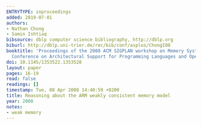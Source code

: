 ```yaml
---
ENTRYTYPE: inproceedings
added: 2019-07-01
authors:
- Nathan Chong
- Samin Ishtiaq
bibsource: dblp computer science bibliography, http://dblp.org
biburl: http://dblp.uni-trier.de/rec/bib/conf/asplos/ChongI08
booktitle: 'Proceedings of the 2008 ACM SIGPLAN workshop on Memory Systems Performance and Correctness: held in conjunction with the Thirteenth International
  Conference on Architectural Support for Programming Languages and Operating Systems (ASPLOS ''08), Seattle, Washington, USA, March 2, 2008'
doi: 10.1145/1353522.1353528
layout: paper
pages: 16-19
read: false
readings: []
timestamp: Tue, 08 Apr 2008 14:40:59 +0200
title: Reasoning about the ARM weakly consistent memory model
year: 2008
notes:
- weak memory
---
```


